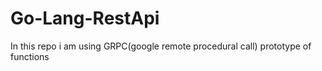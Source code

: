 # Go-Lang-RestApi
In this repo i  am using GRPC(google remote procedural call) prototype of functions
